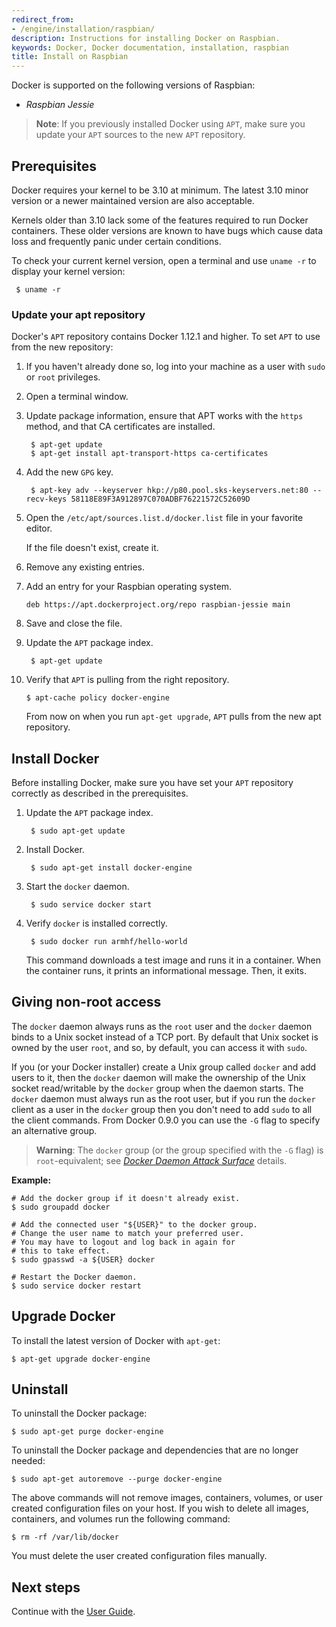 ```yaml
---
redirect_from:
- /engine/installation/raspbian/
description: Instructions for installing Docker on Raspbian.
keywords: Docker, Docker documentation, installation, raspbian
title: Install on Raspbian
---
```


Docker is supported on the following versions of Raspbian:

 - *Raspbian Jessie*

 >**Note**: If you previously installed Docker using `APT`, make sure you update
 your `APT` sources to the new `APT` repository.

## Prerequisites

 Docker requires  your kernel to be 3.10 at minimum. The latest 3.10 minor
 version or a newer maintained version are also acceptable.

 Kernels older than 3.10 lack some of the features required to run Docker
 containers. These older versions are known to have bugs which cause data loss
 and frequently panic under certain conditions.

 To check your current kernel version, open a terminal and use `uname -r` to
 display your kernel version:

     $ uname -r

### Update your apt repository

Docker's `APT` repository contains Docker 1.12.1 and higher. To set `APT` to use
from the new repository:

 1. If you haven't already done so, log into your machine as a user with `sudo` or `root` privileges.

 2. Open a terminal window.

 3. Update package information, ensure that APT works with the `https` method, and that CA certificates are installed.

         $ apt-get update
         $ apt-get install apt-transport-https ca-certificates

 4. Add the new `GPG` key.

         $ apt-key adv --keyserver hkp://p80.pool.sks-keyservers.net:80 --recv-keys 58118E89F3A912897C070ADBF76221572C52609D

 5. Open the `/etc/apt/sources.list.d/docker.list` file in your favorite editor.

     If the file doesn't exist, create it.

 6. Remove any existing entries.

 7. Add an entry for your Raspbian operating system.

        deb https://apt.dockerproject.org/repo raspbian-jessie main

 8. Save and close the file.

 9. Update the `APT` package index.

         $ apt-get update

 10. Verify that `APT` is pulling from the right repository.

         $ apt-cache policy docker-engine

     From now on when you run `apt-get upgrade`, `APT` pulls from the new apt repository.

## Install Docker

Before installing Docker, make sure you have set your `APT` repository correctly as described in the prerequisites.

1. Update the `APT` package index.

        $ sudo apt-get update

2. Install Docker.

        $ sudo apt-get install docker-engine

3. Start the `docker` daemon.

        $ sudo service docker start

4. Verify `docker` is installed correctly.

        $ sudo docker run armhf/hello-world

    This command downloads a test image and runs it in a container. When the
    container runs, it prints an informational message. Then, it exits.


## Giving non-root access

The `docker` daemon always runs as the `root` user and the `docker`
daemon binds to a Unix socket instead of a TCP port. By default that
Unix socket is owned by the user `root`, and so, by default, you can
access it with `sudo`.

If you (or your Docker installer) create a Unix group called `docker`
and add users to it, then the `docker` daemon will make the ownership of
the Unix socket read/writable by the `docker` group when the daemon
starts. The `docker` daemon must always run as the root user, but if you
run the `docker` client as a user in the `docker` group then you don't
need to add `sudo` to all the client commands. From Docker 0.9.0 you can
use the `-G` flag to specify an alternative group.

> **Warning**:
> The `docker` group (or the group specified with the `-G` flag) is
> `root`-equivalent; see [*Docker Daemon Attack Surface*](../../security/security.md#docker-daemon-attack-surface) details.

**Example:**

    # Add the docker group if it doesn't already exist.
    $ sudo groupadd docker

    # Add the connected user "${USER}" to the docker group.
    # Change the user name to match your preferred user.
    # You may have to logout and log back in again for
    # this to take effect.
    $ sudo gpasswd -a ${USER} docker

    # Restart the Docker daemon.
    $ sudo service docker restart

## Upgrade Docker

To install the latest version of Docker with `apt-get`:

    $ apt-get upgrade docker-engine

## Uninstall

To uninstall the Docker package:

    $ sudo apt-get purge docker-engine

To uninstall the Docker package and dependencies that are no longer needed:

    $ sudo apt-get autoremove --purge docker-engine

The above commands will not remove images, containers, volumes, or user created
configuration files on your host. If you wish to delete all images, containers,
and volumes run the following command:

    $ rm -rf /var/lib/docker

You must delete the user created configuration files manually.

## Next steps

Continue with the [User Guide](../../userguide/index.md).

